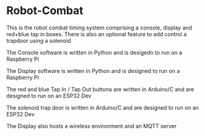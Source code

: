 # Robot-Combat
This is the robot combat timing system comprising a console, display and red+blue tap in boxes. There is also an optional feature to add control a trapdoor using a solenoid

The Console software is written in Python and is desigedn to run on a Raspberry Pi 

The Display software is written in Python and is designed to run on a Raspberry Pi 

The red and blue Tap In / Tap Out buttona are written in Arduino/C and are designed to run on an ESP32 Dev 

The solenoid trap door is written in Arduino/C and are designed to run on an ESP32 Dev

The Display also hosts a wireless environment and an MQTT server
